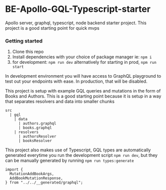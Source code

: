 # BE-Apollo-GQL-Typescript-starter

Apollo server, graphql, typescript, node backend starter project. This project is a good starting point for quick mvps

### Getting started

1. Clone this repo
2. Install dependencies with your choice of package manager ie: `npm i`
3. for development: `npm run dev` alternatively for starting in prod, `npm run start`

In development environment you will have access to GraphQL playground to test out your endpoints with ease. In production, that will be disabled.

This project is setup with example GQL queries and mutations in the form of Books and Authors. This is a good starting point because it is setup in a way that separates resolvers and data into smaller chunks

```
src
  | gql
    | data
      | authors.graphql
      | books.graphql
    | resolvers
      | authorsResolver
      | booksResolver
```

This project also makes use of Typescript, GQL types are automatically generated everytime you run the development script `npm run dev`, but they can be manually generated by running `npm run types:generate`

```
import {
  MutationAddBookArgs,
  AddBookMutationResponse,
} from "../../__generated/graphql";
```
